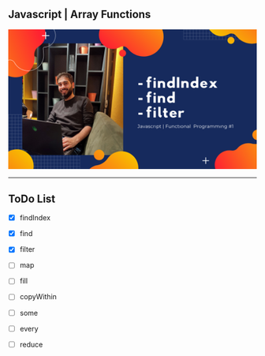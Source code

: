 ## Javascript | Array Functions
![](readme-img.png)


****

## ToDo List
- [x] findIndex
- [x] find
- [x] filter
- [ ] map
- [ ] fill
- [ ] copyWithin
- [ ] some
- [ ] every
- [ ] reduce


